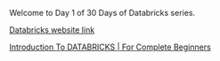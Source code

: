 Welcome to Day 1 of 30 Days of Databricks series.  

[Databricks website link](https://www.databricks.com/)  

[Introduction To DATABRICKS | For Complete Beginners](https://youtu.be/_wJ_8E6VumU)